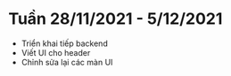 # Tuần 28/11/2021 - 5/12/2021
- Triển khai tiếp backend
- Viết UI cho header
- Chỉnh sửa lại các màn UI
